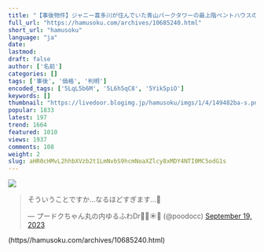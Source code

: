 ```yaml
---
title: "【事後物件】ジャニー喜多川が住んでいた青山パークタワーの最上階ペントハウスの価格が判明…ジャニーズファン急げ！！！ ※ジャニーズJrのプールを見る事も可能"
full_url: "https://hamusoku.com/archives/10685240.html"
short_url: "hamusoku"
language: "ja"
date: 
lastmod: 
draft: false
author: ['名前']
categories: []
tags: ['事後', '価格', '判明']
encoded_tags: ['5LqL5b6M', '5L6h5qC8', '5Yik5piO']
keywords: []
thumbnail: "https://livedoor.blogimg.jp/hamusoku/imgs/1/4/149482ba-s.png"
popular: 1833
latest: 197
trend: 1664
featured: 1010
views: 1937
comments: 108
weight: 2
slug: aHR0cHMvL2hhbXVzb2t1LmNvbS9hcmNoaXZlcy8xMDY4NTI0MC5odG1s
---
```


![](https://livedoor.blogimg.jp/hamusoku/imgs/1/4/149482ba-s.png)

<blockquote class='twitter-tweet'><p></p><p lang='ja' dir='ltr'>そういうことですか…なるほどすぎます…🤣</p>— プードクちゃん丸の内ゆるふわDr🐩🗼☀🌈 (@poodocc) <a href='https//twitter.com/poodocc/status/1704144824578777352?ref_src=twsrc%5Etfw'>September 19, 2023</a></blockquote> 

(https//hamusoku.com/archives/10685240.html)

